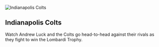 ![Indianapolis Colts](/img/sports-colts2.png)

## Indianapolis Colts

Watch Andrew Luck and the Colts go head-to-head against their rivals as they
fight to win the Lombardi Trophy.

